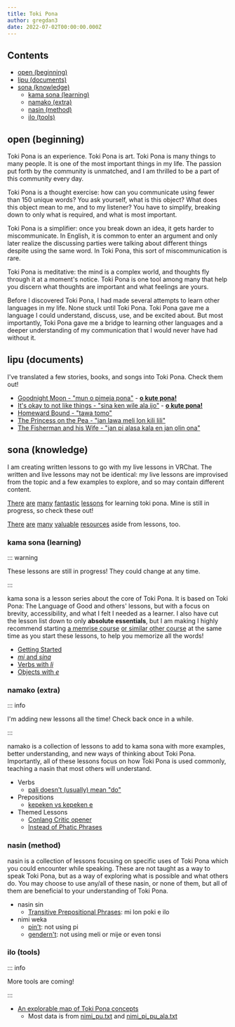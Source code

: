 ```yaml
---
title: Toki Pona
author: gregdan3
date: 2022-07-02T00:00:00.000Z
---
```

## Contents

<!-- toc -->

- [open (beginning)](#open-beginning)
- [lipu (documents)](#lipu-documents)
- [sona (knowledge)](#sona-knowledge)
  - [kama sona (learning)](#kama-sona-learning)
  - [namako (extra)](#namako-extra)
  - [nasin (method)](#nasin-method)
  - [ilo (tools)](#ilo-tools)

<!-- tocstop -->

## open (beginning)

Toki Pona is an experience. Toki Pona is art. Toki Pona is many things to many
people. It is one of the most important things in my life. The passion put
forth by the community is unmatched, and I am thrilled to be a part of this
community every day.

Toki Pona is a thought exercise: how can you communicate using fewer than 150
unique words? You ask yourself, what is this object? What does this object mean
to me, and to my listener? You have to simplify, breaking down to only what is
required, and what is most important.

Toki Pona is a simplifier: once you break down an idea, it gets harder to
miscommunicate. In English, it is common to enter an argument and only later
realize the discussing parties were talking about different things despite
using the same word. In Toki Pona, this sort of miscommunication is rare.

Toki Pona is meditative: the mind is a complex world, and thoughts fly through
it at a moment's notice. Toki Pona is one tool among many that help you discern
what thoughts are important and what feelings are yours.

Before I discovered Toki Pona, I had made several attempts to learn other
languages in my life. None stuck until Toki Pona. Toki Pona gave me a language
I could understand, discuss, use, and be excited about. But most importantly,
Toki Pona gave me a bridge to learning other languages and a deeper
understanding of my communication that I would never have had without it.

## lipu (documents)

I've translated a few stories, books, and songs into Toki Pona. Check them out!

- [Goodnight Moon - "mun o pimeja pona"](./lipu/mun-o-pimeja-pona.html) - **[o kute pona!](https://www.youtube.com/watch?v=Q2UIw8PZsZ8)**
- [It's okay to not like things - "sina ken wile ala ijo"](./lipu/sina-ken-wile-ala-ijo.html) - **[o kute pona!](https://www.youtube.com/watch?v=iKry3P51SVI)**
- [Homeward Bound - "tawa tomo"](./lipu/tawa-tomo.html)
- [The Princess on the Pea - "jan lawa meli lon kili lili"](./lipu/jan-lawa-meli-lon-kili-lili.html)
- [The Fisherman and his Wife - "jan pi alasa kala en jan olin ona"](./lipu/jan-pi-alasa-kala-en-jan-olin-ona.html)

## sona (knowledge)

I am creating written lessons to go with my live lessons in VRChat. The written
and live lessons may not be identical: my live lessons are improvised from the
topic and a few examples to explore, and so may contain different content.

[There](https://devurandom.xyz/tokipona/)
[are](https://sowelitesa.kittycat.homes/lipu-sona/)
[many](http://www.amazon.com/gp/product/0978292308)
[fantastic](https://www.youtube.com/watch?v=2EZihKCB9iw&list=PLuYLhuXt4HrQwIDV7FBkA8zApw0pnEJrX)
[lessons](https://www.youtube.com/watch?v=4L-dvvng4Zc&list=PLuYLhuXt4HrQIv3xnDxZqRaLfmxB2U5rJ)
for learning toki pona. Mine is still in progress, so check these out!

[There](https://lipu-linku.github.io/)
[are](https://github.com/kilipan/nasin-toki)
[many](https://wikipesija.org/wiki/lipu_open)
[valuable](https://www.youtube.com/watch?v=QmgaRPuF9CE&list=PLjOmpMyMxd8Qs2mAXcLk817tQy_AQj09u)
[resources](https://joelthomastr.github.io/tokipona/README_si) aside from
lessons, too.

### kama sona (learning)

::: warning

These lessons are still in progress! They could change at any time.

:::

kama sona is a lesson series about the core of Toki Pona. It is based on Toki
Pona: The Language of Good and others' lessons, but with a focus on brevity,
accessibility, and what I felt I needed as a learner. I also have cut the
lesson list down to only **absolute essentials**, but I am making
I highly recommend starting [a memrise
course](https://app.memrise.com/course/5969373/essential-toki-pona-vocabulary/) [or similar other course](https://jamesmoulang.itch.io/nasin-sona-musi)
at the same time as you start these lessons, to help you memorize all the words!

- [Getting Started](./sona/open.html)
- [_mi_ and _sina_](./sona/mi-sina.html)
- [Verbs with _li_](./sona/li.html)
- [Objects with _e_](./sona/e.html)

<!-- - [_ona_ and _ni_](./sona/ona-ni.html) -->
<!-- - [Adjectives and _pi_](./sona/adj-pi.html) -->
<!-- - [Preverbing verbs](./sona/preverbs.html) -->
<!-- - [Instructions with _o_](./sona/o.html) -->
<!-- - [Prepositions: time, place, cause](./sona/preps.html) -->
<!-- - [Context, Comparisons, _la_](./sona/la.html) -->
<!-- - [Questions, answers, _seme_](./sona/seme.html) -->
<!-- - [Finale](./sona/pini.html) -->

### namako (extra)

::: info

I'm adding new lessons all the time! Check back once in a while.

:::

namako is a collection of lessons to add to kama sona with more examples,
better understanding, and new ways of thinking about Toki Pona. Importantly,
all of these lessons focus on how Toki Pona is used commonly, teaching a nasin
that most others will understand.

<!-- - Grammar -->
  <!-- - [Multiple _li_ with sina with mi](./sona/multiple-li.html) -->
  <!-- - [_la_ and prepositions](./sona/la-prepositions.html) -->
  <!-- - [Interjections and _a_](./sona/interjections.html) -->
<!-- - Adjectives -->
  <!-- - [Proper nouns](./sona/proper-nouns.html) -->
  <!-- - [Colors and _kule_](./sona/kule.html) -->
  <!-- - [Negations with _ala_](./sona/ala.html) -->
  <!-- - [Numbers and _nanpa_](./sona/nanpa.html) -->

- Verbs
  - [pali doesn't (usually) mean "do"](./sona/palint.html)
- Prepositions
  <!-- - [Telling Time](./sona/time.html) -->
  <!-- - [Knowing Place](./sona/location.html) -->
  - [kepeken vs kepeken e](./sona/kepeken.html)
- Themed Lessons
  - [Conlang Critic opener](./sona/conlang-critic.html)
  - [Instead of Phatic Phrases](./sona/phatic-phrases.html)
    <!-- - [Advan Comparisons](./sona/comparisons.html) -->
    <!-- - [Concepts and Translation](./sona/ante-toki.html) -->
    <!-- - [mi monsuta e sina](./sona/monsutatesu.html) -->
    <!-- - [Modern Toki Pona vs. pu](./sona/modern-tp.html) -->
    <!-- - [Units of time](./sona/tenpo-nanpa.html) -->
    <!-- - [Beginner Mistakes](./sona/beginner-mistakes.html) -->
    <!-- - [Frequently Asked Questions](./sona/faq.html) -->

### nasin (method)

nasin is a collection of lessons focusing on specific uses of Toki Pona
which you could encounter while speaking. These are not taught as a
way to speak Toki Pona, but as a way of exploring what is possible and what
others do. You may choose to use any/all of these nasin, or none of them, but
all of them are beneficial to your understanding of Toki Pona.

<!-- - [pu taso](./sona/pu-taso.html): only using Toki Pona: The Language of Good -->
<!-- - nimi sin -->
  <!-- - [misikeke li pona](./sona/misikeke.html) -->
  <!-- - [epiku li ike](./sona/epikunt.html) -->
  <!-- - [majuna li ken pona](./sona/majuna.html) -->
  <!-- - [ki si wi](./sona/ki-si-wi.html) -->
<!-- - nimi ante -->
<!--   - [newer preverbs](./sona/newer-preverbs.html): open, pini, alasa, olin -->
<!--   - [nanpa seme?](./sona/nanpa-seme.html): nanpa but it ranks non-integers -->
<!--   - [nasin kule](./sona/kule-ante.html): altered color -->
<!--   - [nasin nanpa ante](./sona/nasin-nanpa.html): a few different number systems -->

- nasin sin
  - [Transitive Prepositional Phrases](./sona/trans-preps.html): mi lon poki e ilo
- nimi weka
  - [pin't](./sona/pint.html): not using pi
  - [gendern't](./sona/gendernt.html): not using meli or mije or even tonsi
    <!-- - [jan't](./sona/jant.html): not using jan (as a head noun) -->
    <!-- - [jon't](./sona/jont.html): not using jo -->
    <!-- - [anun't](./sona/anunt.html): only using anu for questions -->
    <!-- - [min't](./sona/mint.html): not using mi, or sometimes sina, or even ona! -->
    <!-- - [noun't](./sona/nount.html): not using proper nouns -->
    <!-- - [preverbn't](./sona/preverbnt.html): not using preverbs -->
    <!-- - [nanpan't](./sona/nanpant.html): no number system -->

### ilo (tools)

::: info

More tools are coming!

:::

- [An explorable map of Toki Pona concepts](./ilo/map.html)
  - Most data is from [nimi_pu.txt](http://tokipona.org/nimi_pu.txt) and
    [nimi_pi_pu_ala.txt](http://tokipona.org/nimi_pi_pu_ala.txt)

